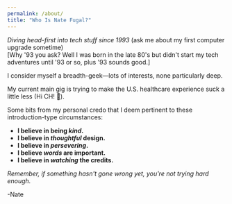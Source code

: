 ```yaml
---
permalink: /about/
title: "Who Is Nate Fugal?"
---
```


_Diving head-first into tech stuff since 1993_ (ask me about my first computer upgrade sometime) <br />
[Why '93 you ask? Well I was born in the late 80's but didn't start my tech adventures until '93 or so, plus '93 sounds good.]

I consider myself a breadth-geek—lots of interests, none particularly deep.

My current main gig is trying to make the U.S. healthcare experience suck a little less (Hi CH! 👋).

Some bits from my personal credo that I deem pertinent to these introduction-type circumstances:

  + **I believe in being _kind_.**
  + **I believe in _thoughtful_ design.**
  + **I believe in _persevering_.**
  + **I believe _words_ are important.**
  + **I believe in _watching_ the credits.**  

_Remember, if something hasn't gone wrong yet, you're not trying hard enough._

-Nate